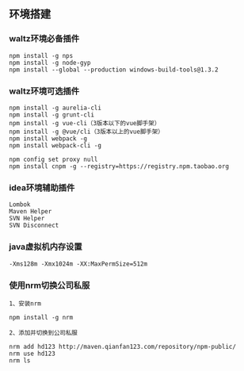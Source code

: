 ## 环境搭建
### waltz环境必备插件
````
npm install -g nps
npm install -g node-gyp
npm install --global --production windows-build-tools@1.3.2
````
### waltz环境可选插件
````
npm install -g aurelia-cli
npm install -g grunt-cli
npm install -g vue-cli（3版本以下的vue脚手架）
npm install -g @vue/cli（3版本以上的vue脚手架）
npm install webpack -g
npm install webpack-cli -g

npm config set proxy null
npm install cnpm -g --registry=https://registry.npm.taobao.org
````
### idea环境辅助插件
````
Lombok
Maven Helper
SVN Helper
SVN Disconnect
````

### java虚拟机内存设置
````
-Xms128m -Xmx1024m -XX:MaxPermSize=512m
````

### 使用nrm切换公司私服
````
1、安装nrm

npm install -g nrm

2、添加并切换到公司私服

nrm add hd123 http://maven.qianfan123.com/repository/npm-public/
nrm use hd123
nrm ls
````
